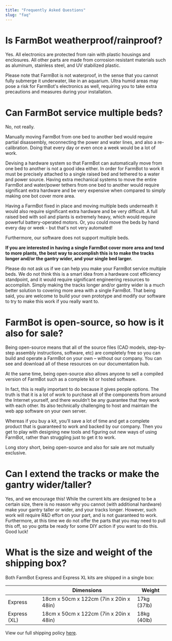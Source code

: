 ```yaml
---
title: "Frequently Asked Questions"
slug: "faq"
---
```


# Is FarmBot weatherproof/rainproof?

Yes. All electronics are protected from rain with plastic housings and enclosures. All other parts are made from corrosion resistant materials such as aluminum, stainless steel, and UV stabilized plastic.

Please note that FarmBot is not waterproof, in the sense that you cannot fully submerge it underwater, like in an aquarium. Ultra humid areas may pose a risk for FarmBot's electronics as well, requiring you to take extra precautions and measures during your installation.

# Can FarmBot service multiple beds?

No, not really.

Manually moving FarmBot from one bed to another bed would require partial disassembly, reconnecting the power and water lines, and also a re-calibration. Doing that every day or even once a week would be a lot of work.

Devising a hardware system so that FarmBot can automatically move from one bed to another is not a good idea either. In order for FarmBot to work it must be precisely attached to a single raised bed and tethered to a water and power source. Having extra mechanical systems to move the entire FarmBot and water/power tethers from one bed to another would require significant extra hardware and be very expensive when compared to simply making one bot cover more area.

Having a FarmBot fixed in place and moving multiple beds underneath it would also require significant extra hardware and be very difficult. A full raised bed with soil and plants is extremely heavy, which would require powerful battery-operated motors. Or, you could move the beds by hand every day or week - but that's not very automated!

Furthermore, our software does not support multiple beds.

**If you are interested in having a single FarmBot cover more area and tend to more plants, the best way to accomplish this is to make the tracks longer and/or the gantry wider, and your single bed larger.**

Please do not ask us if we can help you make your FarmBot service multiple beds. We do not think this is a smart idea from a hardware cost efficiency standpoint, and it would require significant engineering resources to accomplish. Simply making the tracks longer and/or gantry wider is a much better solution to covering more area with a single FarmBot. That being said, you are welcome to build your own prototype and modify our software to try to make this work if you really want to.

# FarmBot is open-source, so how is it also for sale?

Being open-source means that all of the source files (CAD models, step-by-step assembly instructions, software, etc) are completely free so you can build and operate a FarmBot on your own – without our company. You can see and download all of these resources on our documentation hub.

At the same time, being open-source also allows anyone to sell a compiled version of FarmBot such as a complete kit or hosted software.

In fact, this is really important to do because it gives people options. The truth is that it is a lot of work to purchase all of the components from around the Internet yourself, and there wouldn’t be any guarantee that they work with each other. Its also technically challenging to host and maintain the web app software on your own server.

Whereas if you buy a kit, you’ll save a lot of time and get a complete product that is guaranteed to work and backed by our company. Then you get to play with designing new tools and figuring out new ways of using FarmBot, rather than struggling just to get it to work.

Long story short, being open-source and also for sale are not mutually exclusive.

# Can I extend the tracks or make the gantry wider/taller?

Yes, and we encourage this! While the current kits are designed to be a certain size, there is no reason why you cannot (with additional hardware) make your gantry taller or wider, and your tracks longer. However, such work will require R&D effort on your part, and is not guaranteed to work. Furthermore, at this time we do not offer the parts that you may need to pull this off, so you gotta be ready for some DIY action if you want to do this. Good luck!

# What is the size and weight of the shipping box?

Both FarmBot Express and Express XL kits are shipped in a single box:

|<i></i>      |Dimensions                              |Weight      |
|-------------|----------------------------------------|------------|
|Express      |18cm x 50cm x 122cm (7in x 20in x 48in) |17kg (37lb)
|Express (XL) |18cm x 50cm x 122cm (7in x 20in x 48in) |18kg (40lb)

View our full shipping policy [here](http://shipping.farm.bot).

